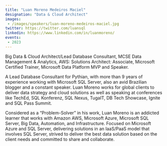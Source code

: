 ```yaml
---
title: "Luan Moreno Medeiros Maciel"
designation: "Data & Cloud Architect"
images:
 - /images/speakers/luan-moreno-medeiros-maciel.jpg
twitter: https://twitter.com/luansql
linkedin: https://www.linkedin.com/in/luanmoreno/
events:
 - 2023
---
```


Big Data & Cloud Architect/Lead Database Consultant, MCSE Data Management & Analytics, AWS: Solutions Architect: Associate, Microsoft Certified Trainer, Microsoft Data Platform MVP and Speaker.

A Lead Database Consultant for Pythian, with more than 9 years of experience working with Microsoft SQL Server, also an avid Brazilian blogger and a constant speaker. Luan Moreno works for global clients to deliver data strategy and cloud solutions as well as speaking at conferences like TechEd, SQL Konferenz, SQL Nexus, TugaIT, DB Tech Showcase, Ignite and SQL Pass Summit.

Considered as a “Problem-Solver” in his work, Luan Moreno is an addicted learner that works with Amazon AWS, Microsoft Azure, Microsoft SQL Server, Big Data, Automation, and Infrastructure. Focused on Microsoft Azure and SQL Server, delivering solutions in an IaaS/PaaS model that involves SQL Server, strived to deliver the best data solution based on the client needs and committed to share and collaborate.